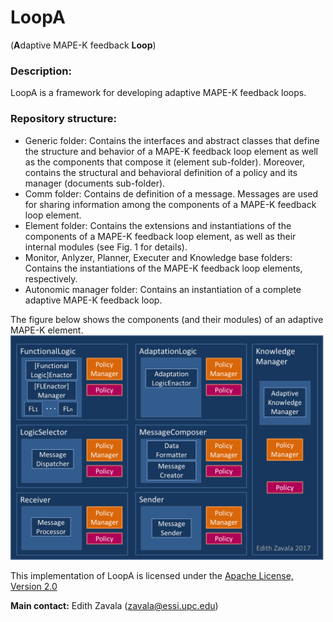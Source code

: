 # LoopA 
(**A**daptive MAPE-K feedback **Loop**)

### Description:
LoopA is a framework for developing adaptive MAPE-K feedback loops. 

### Repository structure:
- Generic folder: Contains the interfaces and abstract classes that define the structure and behavior of a MAPE-K feedback loop element as well as the components that compose it (element sub-folder). Moreover, contains the structural and behavioral definition of a policy and its manager (documents sub-folder).
- Comm folder: Contains de definition of a message. Messages are used for sharing information among the components of a MAPE-K feedback loop element.
- Element folder: Contains the extensions and instantiations of the components of a MAPE-K feedback loop element, as well as their internal modules (see Fig. 1 for details). 
- Monitor, Anlyzer, Planner, Executer and Knowledge base folders: Contains the instantiations of the MAPE-K feedback loop elements, respectively. 
- Autonomic manager folder: Contains an instantiation of a complete adaptive MAPE-K feedback loop.

The figure below shows the components (and their modules) of an adaptive MAPE-K element.
![](img/LoopA_Impl-Github.png)

This implementation of LoopA is licensed under the [Apache License, Version 2.0](http://www.apache.org/licenses/LICENSE-2.0)

**Main contact:** Edith Zavala (<zavala@essi.upc.edu>)
